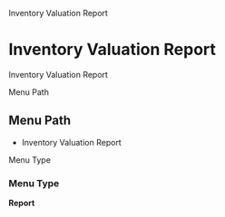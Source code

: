 
Inventory Valuation Report
# Inventory Valuation Report


Inventory Valuation Report

Menu Path
## Menu Path



- Inventory Valuation Report

Menu Type
### Menu Type

**Report**

